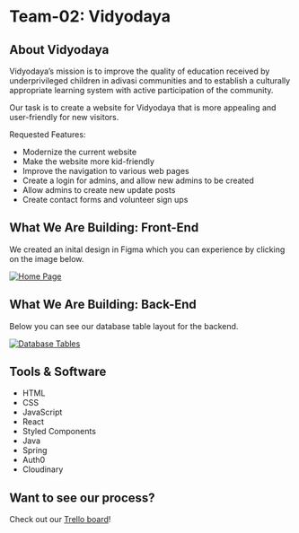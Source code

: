 # Team-02: Vidyodaya
## About Vidyodaya

Vidyodaya’s mission is to improve the quality of education received by underprivileged children in adivasi communities and to establish a culturally appropriate learning system with active participation of the community.

Our task is to create a website for Vidyodaya that is more appealing and user-friendly for new visitors.

Requested Features:
- Modernize the current website
- Make the website more kid-friendly
- Improve the navigation to various web pages
- Create a login for admins, and allow new admins to be created
- Allow admins to create new update posts
- Create contact forms and volunteer sign ups

## What We Are Building: Front-End

We created an inital design in Figma which you can experience by clicking on the image below. 

[![Home Page](https://challengepost-s3-challengepost.netdna-ssl.com/photos/production/software_photos/001/290/610/datas/gallery.jpg)](https://www.figma.com/file/8FMdNta6L6CoZy0Z44XeZz/Vidyodaya-Website-Redesign?node-id=1%3A64)

## What We Are Building: Back-End

Below you can see our database table layout for the backend.

[![Database Tables](https://challengepost-s3-challengepost.netdna-ssl.com/photos/production/software_photos/001/290/611/datas/gallery.jpg)](https://dbdiagram.io/d/5fb693293a78976d7b7c9de9)

## Tools & Software
* HTML
* CSS
* JavaScript
* React
* Styled Components
* Java
* Spring
* Auth0
* Cloudinary

## Want to see our process?

Check out our [Trello board](https://trello.com/b/gmLvkA6h/ohack-2020)!
